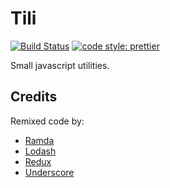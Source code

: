 # Tili 

[![Build Status](https://travis-ci.org/luwes/tili.svg?branch=master)](https://travis-ci.org/luwes/tili)
[![code style: prettier](https://img.shields.io/badge/code_style-prettier-ff69b4.svg?style=flat-square)](https://github.com/prettier/prettier)

Small javascript utilities.

## Credits

Remixed code by:

- [Ramda](https://github.com/ramda/ramda)
- [Lodash](https://github.com/lodash/lodash)
- [Redux](https://github.com/reactjs/redux)
- [Underscore](https://github.com/jashkenas/underscore)
